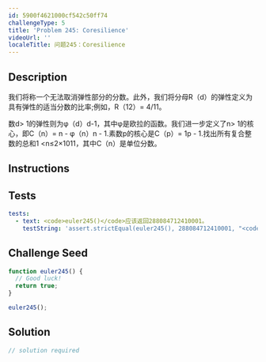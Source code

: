 ```yaml
---
id: 5900f4621000cf542c50ff74
challengeType: 5
title: 'Problem 245: Coresilience'
videoUrl: ''
localeTitle: 问题245：Coresilience
---
```


## Description
<section id="description">我们将称一个无法取消弹性部分的分数。此外，我们将分母R（d）的弹性定义为具有弹性的适当分数的比率;例如，R（12）= 4/11。 <p>数d&gt; 1的弹性则为φ（d）d-1，其中φ是欧拉的函数。我们进一步定义了n&gt; 1的核心，即C（n）= n  - φ（n）n  -  1.素数p的核心是C（p）= 1p  -  1.找出所有复合整数的总和1 &lt;n≤2×1011，其中C（n）是单位分数。 </p></section>

## Instructions
<section id="instructions">
</section>

## Tests
<section id='tests'>

```yml
tests:
  - text: <code>euler245()</code>应该返回288084712410001。
    testString: 'assert.strictEqual(euler245(), 288084712410001, "<code>euler245()</code> should return 288084712410001.");'

```

</section>

## Challenge Seed
<section id='challengeSeed'>

<div id='js-seed'>

```js
function euler245() {
  // Good luck!
  return true;
}

euler245();

```

</div>



</section>

## Solution
<section id='solution'>

```js
// solution required
```
</section>
